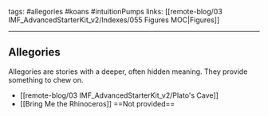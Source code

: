 tags: #allegories #koans #intuitionPumps 
links: [[remote-blog/03 IMF_AdvancedStarterKit_v2/Indexes/055 Figures MOC|Figures]]

---
## Allegories
Allegories are stories with a deeper, often hidden meaning. They provide something to chew on.

- [[remote-blog/03 IMF_AdvancedStarterKit_v2/Plato's Cave]]
- [[Bring Me the Rhinoceros]] ==Not provided==